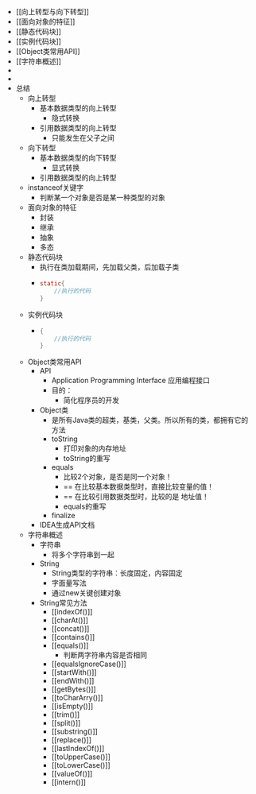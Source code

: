 - [[向上转型与向下转型]]
- [[面向对象的特征]]
- [[静态代码块]]
- [[实例代码块]]
- [[Object类常用API]]
- [[字符串概述]]
-
-
- 总结
	- 向上转型
		- 基本数据类型的向上转型
			- 隐式转换
		- 引用数据类型的向上转型
			- 只能发生在父子之间
	- 向下转型
		- 基本数据类型的向下转型
			- 显式转换
		- 引用数据类型的向上转型
	- instanceof关键字
		- 判断某一个对象是否是某一种类型的对象
	- 面向对象的特征
		- 封装
		- 继承
		- 抽象
		- 多态
	- 静态代码块
		- 执行在类加载期间，先加载父类，后加载子类
		- ```java
		  static{
		      //执行的代码
		  }
		  ```
	- 实例代码块
		- ```java
		  {
		      //执行的代码
		  }
		  ```
	- Object类常用API
		- API
			- Application Programming Interface 应用编程接口
			- 目的：
				- 简化程序员的开发
		- Object类
			- 是所有Java类的超类，基类，父类。所以所有的类，都拥有它的方法
			- toString
				- 打印对象的内存地址
				- toString的重写
			- equals
				- 比较2个对象，是否是同一个对象！
				- == 在比较基本数据类型时，直接比较变量的值！
				- == 在比较引用数据类型时，比较的是 地址值！
				- equals的重写
			- finalize
		- IDEA生成API文档
	- 字符串概述
		- 字符串
			- 将多个字符串到一起
		- String
			- String类型的字符串：长度固定，内容固定
			- 字面量写法
			- 通过new关键创建对象
		- String常见方法
			- [[indexOf()]]
			- [[charAt()]]
			- [[concat()]]
			- [[contains()]]
			- [[equals()]]
				- 判断两字符串内容是否相同
			- [[equalsIgnoreCase()]]
			- [[startWith()]]
			- [[endWith()]]
			- [[getBytes()]]
			- [[toCharArry()]]
			- [[isEmpty()]]
			- [[trim()]]
			- [[split()]]
			- [[substring()]]
			- [[replace()]]
			- [[lastIndexOf()]]
			- [[toUpperCase()]]
			- [[toLowerCase()]]
			- [[valueOf()]]
			- [[intern()]]